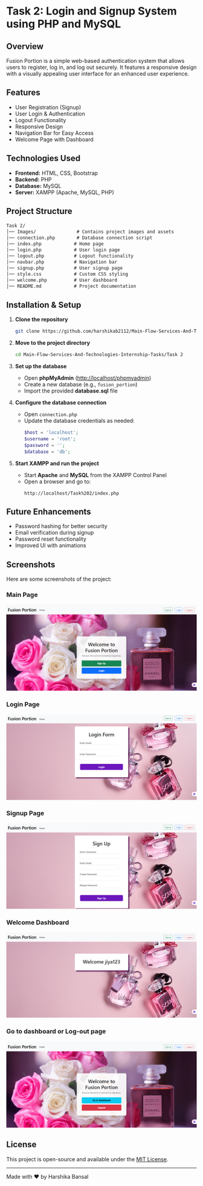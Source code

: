 # Task 2: Login and Signup System using PHP and MySQL

## Overview

Fusion Portion is a simple web-based authentication system that allows users to register, log in, and log out securely. It features a responsive design with a visually appealing user interface for an enhanced user experience.

## Features

- User Registration (Signup)
- User Login & Authentication
- Logout Functionality
- Responsive Design
- Navigation Bar for Easy Access
- Welcome Page with Dashboard

## Technologies Used

- **Frontend:** HTML, CSS, Bootstrap
- **Backend:** PHP
- **Database:** MySQL
- **Server:** XAMPP (Apache, MySQL, PHP)

## Project Structure

```
Task 2/
│── Images/               # Contains project images and assets
│── connection.php        # Database connection script
│── index.php            # Home page
│── login.php            # User login page
│── logout.php           # Logout functionality
│── navbar.php           # Navigation bar
│── signup.php           # User signup page
│── style.css            # Custom CSS styling
│── welcome.php          # User dashboard
│── README.md            # Project documentation
```

## Installation & Setup

1. **Clone the repository**

   ```bash
   git clone https://github.com/harshikab2112/Main-Flow-Services-And-Technologies-Internship-Tasks.git
   ```

2. **Move to the project directory**

   ```bash
   cd Main-Flow-Services-And-Technologies-Internship-Tasks/Task 2
   ```

3. **Set up the database**

   - Open **phpMyAdmin** ([http://localhost/phpmyadmin](http://localhost/phpmyadmin))
   - Create a new database (e.g., `fusion_portion`)
   - Import the provided **database.sql** file

4. **Configure the database connection**

   - Open `connection.php`
   - Update the database credentials as needed:
     ```php
     $host = 'localhost';
     $username = 'root';
     $password = '';
     $database = 'db';
     ```

5. **Start XAMPP and run the project**

   - Start **Apache** and **MySQL** from the XAMPP Control Panel
   - Open a browser and go to:
     ```
     http://localhost/Task%202/index.php
     ```

## Future Enhancements

- Password hashing for better security
- Email verification during signup
- Password reset functionality
- Improved UI with animations

## Screenshots

Here are some screenshots of the project:

### Main Page
![Main Page](Screenshots/Screenshot1.png)

### Login Page
![Login Page](Screenshots/Screenshot2.png)

### Signup Page
![Signup Page](Screenshots/Screenshot3.png)

### Welcome Dashboard
![Welcome Dashboard](Screenshots/Screenshot4.png)

### Go to dashboard or Log-out page
![Go to dashboard or Log-out page](Screenshots/Screenshot5.png)


## License

This project is open-source and available under the [MIT License](LICENSE).

---

Made with ❤️ by Harshika Bansal
